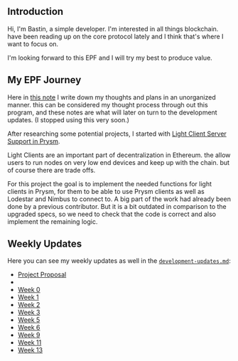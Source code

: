 ## Introduction

Hi, I'm Bastin, a simple developer. I'm interested in all things blockchain. have been reading up on the core protocol lately and I think that's where I want to focus on.

I'm looking forward to this EPF and I will try my best to produce value.

## My EPF Journey

Here in [this note](https://hackmd.io/@Bastin/r1oxkeNVR) I write down my thoughts and plans in an unorganized manner. this can be considered my thought process through out this program, and these notes are what will later on turn to the development updates. (I stopped using this very soon.)

After researching some potential projects, I started with [Light Client Server Support in Prysm](https://github.com/eth-protocol-fellows/cohort-five/blob/main/projects/project-ideas.md#prysm-light-client-support).

Light Clients are an important part of decentralization in Ethereum. the allow users to run nodes on very low end devices and keep up with the chain. but of course there are trade offs.

For this project the goal is to implement the needed functions for light clients in Prysm, for them to be able to use Prysm clients as well as Lodestar and Nimbus to connect to. A big part of the work had already been done by a previous contributor. But it is a bit outdated in comparison to the upgraded specs, so we need to check that the code is correct and also implement the remaining logic.

## Weekly Updates

Here you can see my weekly updates as well in the [`development-updates.md`](https://github.com/eth-protocol-fellows/cohort-five/blob/main/development-updates.md):

- [Project Proposal](https://github.com/eth-protocol-fellows/cohort-five/blob/main/projects/light-client-support-in-prysm.md)
-
- [Week 0](https://hackmd.io/@Bastin/HJ6hOLQHC)
- [Week 1](https://hackmd.io/@Bastin/HyM3AmnrA)
- [Week 2](https://hackmd.io/@Bastin/H1JgDZLU0)
- [Week 3](https://hackmd.io/@Bastin/By8UVwlPA)
- [Week 5](https://hackmd.io/@Bastin/HyqHfO9OR)
- [Week 6](https://hackmd.io/@Bastin/Hke55_9dR)
- [Week 9](https://hackmd.io/@Bastin/B1Ja58D9C)
- [Week 11](https://hackmd.io/@Bastin/SyNqyCdoA)
- [Week 13](https://hackmd.io/@Bastin/S1n5EXoh0)